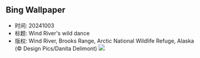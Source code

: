 ## Bing Wallpaper
- 时间: 20241003
- 标题: Wind River's wild dance
- 版权: Wind River, Brooks Range, Arctic National Wildlife Refuge, Alaska (© Design Pics/Danita Delimont)
![](https://cn.bing.com/th?id=OHR.WindRiverAlaska_EN-US4993335597_UHD.jpg&rf=LaDigue_UHD.jpg&pid=hp&w=3840&h=2160&rs=1&c=4)
